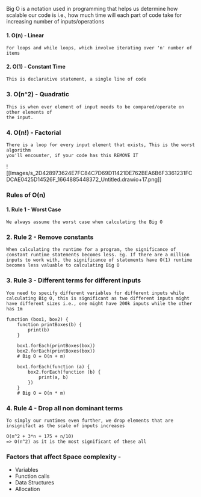 Big O is a notation used in programming that helps us determine how scalable our code is i.e., how much time will each part of code take for increasing number of inputs/operations

#### 1. O(n) - Linear
	For loops and while loops, which involve iterating over 'n' number of items

#### 2. O(1) - Constant Time
	This is declarative statement, a single line of code

### 3. O(n^2) - Quadratic
	This is when ever element of input needs to be compared/operate on other elements of 
	the input. 

### 4. O(n!) - Factorial 
	There is a loop for every input element that exists, This is the worst algorithm 
	you'll encounter, if your code has this REMOVE IT

  ![[Images/s_2D428973624E7FC84C7D69D11421DE762BEA6B6F3361231FCDCAE0425D14526F_1664885448372_Untitled.drawio+17.png]]
### Rules of O(n)
#### 1. Rule 1 - Worst Case
	We always assume the worst case when calculating the Big O

### 2. Rule 2 - Remove constants
	When calculating the runtime for a program, the significance of constant runtime statements becomes less. Eg. If there are a million inputs to work with, the significance of statements have O(1) runtime becomes less valuable to calculating Big O

### 3. Rule 3 - Different terms for different inputs
	You need to specify different variables for different inputs while calculating Big O, this is significant as two different inputs might have different sizes i.e., one might have 200k inputs while the other has 1m 
``` 
function (box1, box2) {
	function printBoxes(b) {
		print(b)
	}
	
	box1.forEach(printBoxes(box))
	box2.forEach(printBoxes(box))
	# Big O = O(n + m)
	
	box1.forEach(function (a) {
		box2.forEach(function (b) {
			print(a, b)
		})
	} 
	# Big O = O(n * m)
```

### 4. Rule 4 - Drop all non dominant terms 
	To simply our runtimes even further, we drop elements that are insignifact as the scale of inputs increases

```
O(n^2 + 3*n + 175 + n/10) 
=> O(n^2) as it is the most significant of these all
```


### Factors that affect Space complexity - 
- Variables
- Function calls
- Data Structures
- Allocation